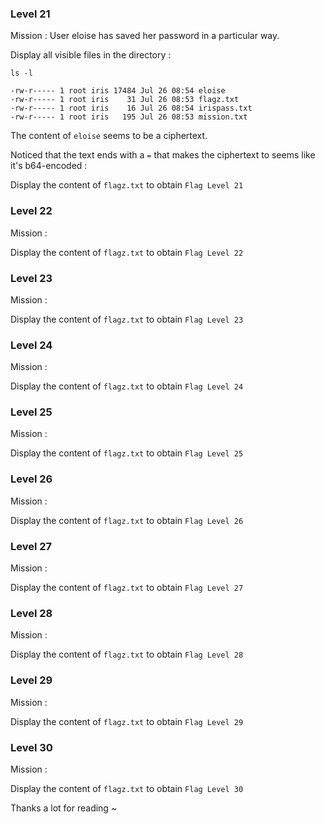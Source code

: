 ### Level 21
Mission : User eloise has saved her password in a particular way. 

Display all visible files in the directory : 

```
ls -l

-rw-r----- 1 root iris 17484 Jul 26 08:54 eloise
-rw-r----- 1 root iris    31 Jul 26 08:53 flagz.txt
-rw-r----- 1 root iris    16 Jul 26 08:54 irispass.txt
-rw-r----- 1 root iris   195 Jul 26 08:53 mission.txt
```

The content of `eloise` seems to be a ciphertext. 

Noticed that the text ends with a `=` that makes the ciphertext to seems like it's b64-encoded :



Display the content of `flagz.txt` to obtain `Flag Level 21`

### Level 22
Mission :

Display the content of `flagz.txt` to obtain `Flag Level 22`

### Level 23
Mission :

Display the content of `flagz.txt` to obtain `Flag Level 23`

### Level 24
Mission :

Display the content of `flagz.txt` to obtain `Flag Level 24`

### Level 25
Mission :

Display the content of `flagz.txt` to obtain `Flag Level 25`

### Level 26
Mission :

Display the content of `flagz.txt` to obtain `Flag Level 26`

### Level 27
Mission :

Display the content of `flagz.txt` to obtain `Flag Level 27`

### Level 28
Mission :

Display the content of `flagz.txt` to obtain `Flag Level 28`

### Level 29
Mission :

Display the content of `flagz.txt` to obtain `Flag Level 29`

### Level 30
Mission :

Display the content of `flagz.txt` to obtain `Flag Level 30`

Thanks a lot for reading ~
